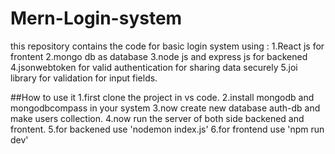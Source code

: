 # Mern-Login-system
this repository contains the code for basic login system using :
1.React js for frontent
2.mongo db as database
3.node js and express js for backened 
4.jsonwebtoken for valid authentication for sharing data securely
5.joi library for validation for input fields.

##How to use it
1.first clone the project in vs code.
2.install mongodb and mongodbcompass in your system
3.now create new database auth-db and make users collection.
4.now run the server of both side backened and frontent.
5.for backened use 'nodemon index.js'
6.for frontend use 'npm run dev'
